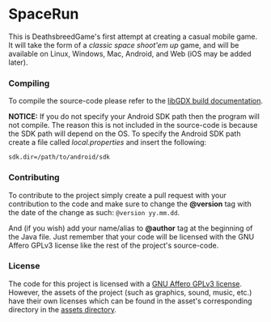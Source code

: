 SpaceRun
========

This is DeathsbreedGame's first attempt at creating a casual mobile game. It will take the form of a _classic space shoot'em up_ game, and will be available on Linux, Windows, Mac, Android, and Web (iOS may be added later).

### Compiling
To compile the source-code please refer to the [libGDX build documentation](https://github.com/libgdx/libgdx/wiki/Gradle-on-the-Commandline).

**NOTICE:** If you do not specify your Android SDK path then the program will not compile. The reason this is not included in the source-code is because the SDK path will depend on the OS. To specify the Android SDK path create a file called _local.properties_ and insert the following:
```
sdk.dir=/path/to/android/sdk
```

### Contributing
To contribute to the project simply create a pull request with your contribution to the code and make sure to change the **@version** tag with the date of the change as such: `@version yy.mm.dd`.

And (if you wish) add your name/alias to **@author** tag at the beginning of the Java file. Just remember that your code will be licensed with the GNU Affero GPLv3 license like the rest of the project's source-code.

### License
The code for this project is licensed with a [GNU Affero GPLv3 license](/LICENSE). However, the assets of the project (such as graphics, sound, music, etc.) have their own licenses which can be found in the asset's corresponding directory in the [assets directory](/android/assets/).
